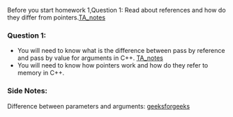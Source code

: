 Before you start homework 1,Question 1: Read about references and how do they differ from pointers.[TA_notes](https://github.com/nikunjsanghai/PIC10A_1D/blob/main/Week5/References_vs_Pointers.md)
### Question 1: 
- You will need to know what is the difference between pass by reference and pass by value for arguments in C++. [TA_notes](https://github.com/nikunjsanghai/PIC10A_1D/blob/main/Week5/pass_by_value_vs_pass_by_reference.md)
- You will need to know how pointers work and how do they refer to memory in C++. 

### Side Notes:
Difference between parameters and arguments: [geeksforgeeks](https://www.geeksforgeeks.org/difference-between-argument-and-parameter-in-c-c-with-examples/)

